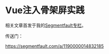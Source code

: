 # Vue注入骨架屏实践

相关文章首发于我的[Segmentfault专栏](https://segmentfault.com/blog/jrain)。

传送门：

https://segmentfault.com/a/1190000014832185